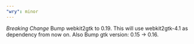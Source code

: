 ```yaml
---
"wry": minor
---
```


*Breaking Change* Bump webkit2gtk to 0.19. This will use webkit2gtk-4.1 as dependency from now on. Also Bump gtk version: 0.15 -> 0.16.